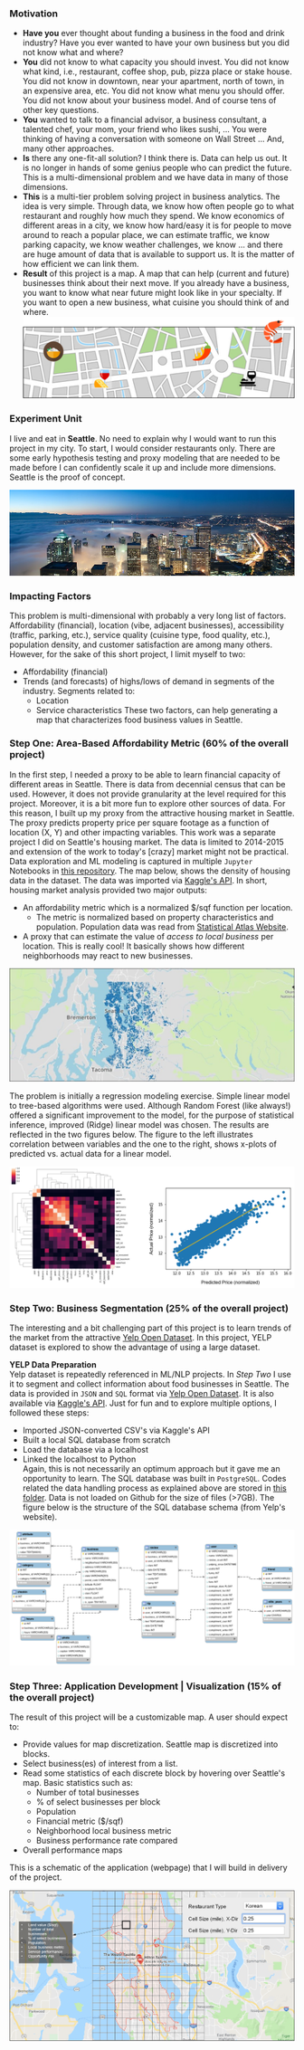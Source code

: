 ### Motivation
- __Have you__ ever thought about funding a business in the food and drink industry? Have you ever wanted to have your own business but you did not know what and where? 
- __You__ did not know to what capacity you should invest. You did not know what kind, i.e., restaurant, coffee shop, pub, pizza place or stake house. You did not know in downtown, near your apartment, north of town, in an expensive area, etc. You did not know what menu you should offer. You did not know about your business model. And of course tens of other key questions.
- __You__ wanted to talk to a financial advisor, a business consultant, a talented chef, your mom, your friend who likes sushi, ... You were thinking of having a conversation with someone on Wall Street ... And, many other approaches.  
- __Is__ there any one-fit-all solution? I think there is. Data can help us out. It is no longer in hands of some genius people who can predict the future. This is a multi-dimensional problem and we have data in many of those dimensions. 
- __This__ is a multi-tier problem solving project in business analytics. The idea is very simple. Through data, we know how often people go to what restaurant and roughly how much they spend. We know economics of different areas in a city, we know how hard/easy it is for people to move around to reach a popular place, we can estimate traffic, we know parking capacity, we know weather challenges, we know ... and there are huge amount of data that is available to support us. It is the matter of how efficient we can link them.
- __Result__ of this project is a map. A map that can help (current and future) businesses think about their next move. If you already have a business, you want to know what near future might look like in your specialty. If you want to open a new business, what cuisine you should think of and where.
![](pix/map_.png)

### Experiment Unit
I live and eat in __Seattle__. No need to explain why I would want to run this project in my city. To start, I would consider  restaurants only. There are some early hypothesis testing and proxy modeling that are needed to be made before I can confidently scale it up and include more dimensions. Seattle is the proof of concept.

![](pix/seattle.jpg)

### Impacting Factors
This problem is multi-dimensional with probably a very long list of factors. Affordability (financial), location (vibe, adjacent businesses), accessibility (traffic, parking, etc.), service quality (cuisine type, food quality, etc.), population density, and customer satisfaction are among many others. However, for the sake of this short project, I limit myself to two:
- Affordability (financial)
- Trends (and forecasts) of highs/lows of demand in segments of the industry. Segments related to:
    - Location
    - Service characteristics
These two factors, can help generating a map that characterizes food business values in Seattle.

### Step One: Area-Based Affordability Metric (60% of the overall project)
In the first step, I needed a proxy to be able to learn financial capacity of different areas in Seattle. There is data from decennial census that can be used. However, it does not provide granularity at the level required for this project. Moreover, it is a bit more fun to explore other sources of data. For this reason, I built up my proxy from the attractive housing market in Seattle. The proxy predicts property price per square footage as a function of location (X, Y) and other impacting variables. This work was a separate project I did on Seattle's housing market. The data is limited to 2014-2015 and extension of the work to today's [crazy] market might not be practical. Data exploration and ML modeling is captured in multiple `Jupyter` Notebooks in [this repository](https://github.com/a-azad/Seattle.housing.market). The map below, shows the density of housing data in the dataset. The data was imported via [Kaggle's API](https://www.kaggle.com/harlfoxem/housesalesprediction).
In short, housing market analysis provided two major outputs:
* An affordability metric which is a normalized $/sqf function per location.
    - The metric is normalized based on property characteristics and population. Population data was read from [Statistical Atlas Website](https://statisticalatlas.com/place/Washington/Seattle/Household-Income).
* A proxy that can estimate the value of _access to local business_ per location. This is really cool! It basically shows how different neighborhoods may react to new businesses.

![](pix/map_locations_housrin.JPG)

The problem is initially a regression modeling exercise. Simple linear model to tree-based algorithms were used. Although Random Forest (like always!) offered a significant improvement to the model, for the purpose of statistical inference, improved (Ridge) linear model was chosen. The results are reflected in the two figures below. The figure to the left illustrates correlation between variables and the one to the right, shows x-plots of predicted vs. actual data for a linear model. 

![](pix/housing.png)

### Step Two: Business Segmentation (25% of the overall project)
The interesting and a bit challenging part of this project is to learn trends of the market from the attractive [Yelp Open Dataset](https://www.yelp.com/dataset). In this project, YELP dataset is explored to show the advantage of using a large dataset.  

__YELP Data Preparation__  
Yelp dataset is repeatedly referenced in ML/NLP projects. In _Step Two_ I use it to segment and collect information about food businesses in Seattle. The data is provided in `JSON` and `SQL` format via [Yelp Open Dataset](https://www.yelp.com/dataset). It is also available via [Kaggle's API](https://www.kaggle.com/yelp-dataset/yelp-dataset). Just for fun and to explore multiple options, I followed these steps:  
- Imported JSON-converted CSV's via Kaggle's API
- Built a local SQL database from scratch
- Load the database via a localhost
- Linked the localhost to Python  
Again, this is not necessarily an optimum approach but it gave me an opportunity to learn. The SQL database was built in `PostgreSQL`. Codes related the data handling process as explained above are stored in [this folder](https://github.com/a-azad/Food.Drink.Business.Value.Mapping/tree/master/data_handeling). Data is not loaded on Github for the size of files (>7GB). The figure below is the structure of the SQL database schema (from Yelp's website).

![](pix/yelp_dataset_schema_.png)

### Step Three: Application Development | Visualization (15% of the overall project)
The result of this project will be a customizable map. A user should expect to:

* Provide values for map discretization. Seattle map is discretized into blocks.
* Select business(es) of interest from a list.
* Read some statistics of each discrete block by hovering over Seattle's map. Basic statistics such as:
    - Number of total businesses
    - % of select businesses per block
    - Population
    - Financial metric ($/sqf)
    - Neighborhood local business metric
    - Business performance rate compared
* Overall performance maps

This is a schematic of the application (webpage) that I will build in delivery of the project.

![](pix/final_app.png)